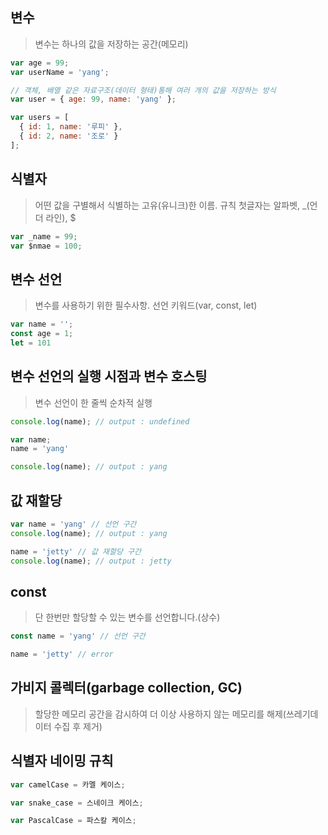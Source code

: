 ## 변수
>  변수는 하나의 값을 저장하는 공간(메모리)
```javascript
var age = 99;
var userName = 'yang';

// 객체, 배열 같은 자료구조(데이터 형태)통해 여러 개의 값을 저장하는 방식
var user = { age: 99, name: 'yang' };

var users = [
  { id: 1, name: '루피' },
  { id: 2, name: '조로' }
];

```

## 식별자
> 어떤 값을 구별해서 식별하는 고유(유니크)한 이름. 규칙 첫글자는 알파벳, _(언더 라인), $
```javascript
var _name = 99;
var $nmae = 100;
```

## 변수 선언
>  변수를 사용하기 위한 필수사항. 선언 키워드(var, const, let)
```javascript
var name = '';
const age = 1;
let = 101
```

## 변수 선언의 실행 시점과 변수 호스팅
> 변수 선언이 한 줄씩 순차적 실행
```javascript
console.log(name); // output : undefined

var name;
name = 'yang'

console.log(name); // output : yang
```

## 값 재할당
```javascript
var name = 'yang' // 선언 구간
console.log(name); // output : yang

name = 'jetty' // 값 재할당 구간
console.log(name); // output : jetty
```

## const 
> 단 한번만 할당할 수 있는 변수를 선언합니다.(상수)
```javascript
const name = 'yang' // 선언 구간

name = 'jetty' // error
```

## 가비지 콜렉터(garbage collection, GC)
> 할당한 메모리 공간을 감시하여 더 이상 사용하지 않는 메모리를 해제(쓰레기데이터 수집 후 제거)

## 식별자 네이밍 규칙
```javascript
var camelCase = 카멜 케이스;

var snake_case = 스네이크 케이스;

var PascalCase = 파스칼 케이스;
```



